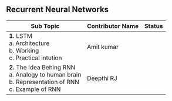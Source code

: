 ## Recurrent Neural Networks


| Sub Topic | Contributor Name | Status     |
| --------- | ---------------- | ---------- |
| **1\.** LSTM<br>a. Architecture<br>b. Working<br>c. Practical intution                                    | Amit kumar |  |
| **2\.** The Idea Behing RNN<br>a. Analogy to human brain<br>b. Representation of RNN<br>c. Example of RNN | Deepthi RJ |  |
